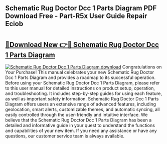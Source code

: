 ## Schematic Rug Doctor Dcc 1 Parts Diagram PDF Download Free - Part-R5x User Guide Repair Eciob

# <h2><a href="http://dfl0ac.blite.top/?on=Schematic+Rug+Doctor+Dcc+1+Parts+Diagram">🔗Download New 👉🔴 Schematic Rug Doctor Dcc 1 Parts Diagram</a></h2>

[![Schematic Rug Doctor Dcc 1 Parts Diagram download](https://i.imgur.com/lujVjoI.png)](http://dfl0ac.blite.top/?on=Schematic+Rug+Doctor+Dcc+1+Parts+Diagram)
Congratulations on Your Purchase! This manual celebrates your new Schematic Rug Doctor Dcc 1 Parts Diagram and provides a roadmap to its successful operation. Before using your Schematic Rug Doctor Dcc 1 Parts Diagram, please refer to this user manual for detailed instructions on product setup, operation, and troubleshooting. It includes step-by-step guides for using each feature, as well as important safety information. Schematic Rug Doctor Dcc 1 Parts Diagram offers users an extensive range of advanced features, including geolocation, smart alerts, customizable themes, and automatic syncing, all easily controlled through the user-friendly and intuitive interface. We believe that the Schematic Rug Doctor Dcc 1 Parts Diagram has been a detailed and informative guide in your quest to understand the functions and capabilities of your new item. If you need any assistance or have any questions, our customer service team is always available.
